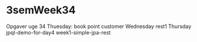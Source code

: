 # 3semWeek34
Opgaver uge 34
Thuesday:
  book
  point
  customer
Wednesday
  rest1
Thursday
  jpql-demo-for-day4
  week1-simple-jpa-rest
